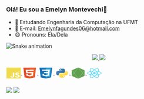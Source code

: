 ### Olá! Eu sou a Emelyn Montevechi👋

- 🌱 Estudando Engenharia da Computação na UFMT
- 💬 E-mail: Emelynfagundes06@hotmail.com
- 😄 Pronouns: Ela/Dela
  
 ![Snake animation](https://github.com/EmelynMontevecchi/EmelynMontevecchi/blob/output/github-contribution-grid-snake.svg)
  
<div align="center">
  <a href="https://github.com/EmelynMontevecchi">
  <img height="180em" src="https://github-readme-stats.vercel.app/api?username=EmelynMontevecchi&show_icons=true&theme=dracula&include_all_commits=true&count_private=true"/>
  <img height="180em" src="https://github-readme-stats.vercel.app/api/top-langs/?username=EmelynMontevecchi&layout=compact&langs_count=7&theme=dracula"/>
</div>

<div style="display: inline_block"><br>
  <img align="center" alt="Emy-Js" height="30" width="40" src="https://raw.githubusercontent.com/devicons/devicon/master/icons/javascript/javascript-plain.svg">    
  <img align="center" alt="Emy-HTML" height="30" width="40" src="https://raw.githubusercontent.com/devicons/devicon/master/icons/html5/html5-original.svg">
  <img align="center" alt="Emy-CSS" height="30" width="40" src="https://raw.githubusercontent.com/devicons/devicon/master/icons/css3/css3-original.svg">
  <img align="center" alt="Emy-Python" height="30" width="40" src="https://raw.githubusercontent.com/devicons/devicon/master/icons/python/python-original.svg">
  <img align="center" alt="Emy-react" height="30" width="40" src="https://raw.githubusercontent.com/devicons/devicon/master/icons/nodejs/nodejs-plain.svg">    
  <img align="center" alt="Emy-node.js" height="30" width="40" src="https://raw.githubusercontent.com/devicons/devicon/master/icons/react/react-original.svg">
  
</div>

 ###
 
  <div> 
  <a href="https://instagram.com/emelyn_montevecchi" target="_blank"><img src="https://img.shields.io/badge/-Instagram-%23E4405F?style=for-the-badge&logo=instagram&logoColor=white" target="_blank"></a>
  <a href="https://www.linkedin.com/in/emelyn-montevechi-fagundes-2a29a9166" target="_blank"><img src="https://img.shields.io/badge/-LinkedIn-%230077B5?style=for-the-badge&logo=linkedin&logoColor=white" target="_blank"></a>
 
</div>
  
